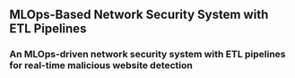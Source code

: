 ## MLOps-Based Network Security System with ETL Pipelines
### An MLOps-driven network security system with ETL pipelines for real-time malicious website detection